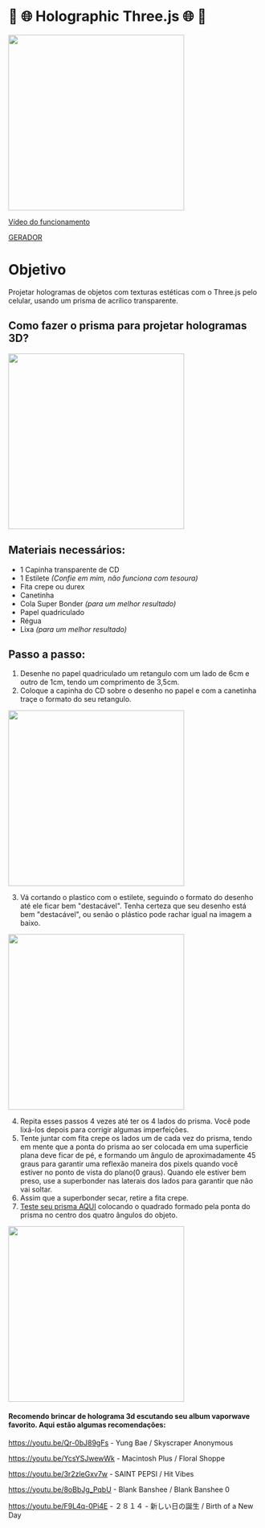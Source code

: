 # :crystal_ball: :globe_with_meridians: Holographic Three.js :globe_with_meridians: :crystal_ball:

<img src="/imgs/prisma.jpg" width="350">

[ Vídeo do funcionamento ](https://www.instagram.com/p/BPVgw70FEFW/)


[ GERADOR ](http://anabastos.github.io/holographic-threejs)

# Objetivo
Projetar hologramas de objetos com texturas estéticas com o Three.js pelo celular, usando um prisma de acrílico transparente.

## Como fazer o prisma para projetar hologramas 3D?

<img src="/imgs/materiais.jpg" width="350">

## Materiais necessários:
* 1 Capinha transparente de CD
* 1 Estilete *(Confie em mim, não funciona com tesoura)*
* Fita crepe ou durex
* Canetinha
* Cola Super Bonder *(para um melhor resultado)*
* Papel quadriculado
* Régua
* Lixa *(para um melhor resultado)*

## Passo a passo:
1. Desenhe no papel quadriculado um retangulo com um lado de 6cm e outro de 1cm, tendo um comprimento de 3,5cm.
2. Coloque a capinha do CD sobre o desenho no papel e com a canetinha traçe o formato do seu retangulo.

<img src="/imgs/cortando.jpg" width="350">

3. Vá cortando o plastico com o estilete, seguindo o formato do desenho até ele ficar bem "destacável". Tenha certeza que seu desenho está bem "destacável", ou senão o plástico pode rachar igual na imagem a baixo.

<img src="/imgs/rachado.jpg" width="350">

4. Repita esses passos 4 vezes até ter os 4 lados do prisma. Você pode lixá-los depois para corrigir algumas imperfeições.
5. Tente juntar com fita crepe os lados um de cada vez do prisma, tendo em mente que a ponta do prisma ao ser colocada em uma superficie plana deve ficar de pé, e formando um ângulo de aproximadamente 45 graus para garantir uma reflexão maneira dos pixels quando você estiver no ponto de vista do plano(0 graus). Quando ele estiver bem preso, use a superbonder nas laterais dos lados para garantir que não vai soltar.
6. Assim que a superbonder secar, retire a fita crepe.
7. [ Teste seu prisma AQUI](http://anabastos.github.io/holographic-threejs) colocando o quadrado formado pela ponta do prisma no centro dos quatro ângulos do objeto.

<img src="/imgs/prisma.jpg" width="350">

#### Recomendo brincar de holograma 3d escutando seu album vaporwave favorito. Aqui estão algumas recomendações:
<https://youtu.be/Qr-0bJ89gFs> - Yung Bae / Skyscraper Anonymous

<https://youtu.be/YcsYSJwewWk> - Macintosh Plus / Floral Shoppe

<https://youtu.be/3r2zleGxv7w> - SAINT PEPSI / Hit Vibes 

<https://youtu.be/8oBbJg_PqbU> - Blank Banshee / Blank Banshee 0

<https://youtu.be/F9L4q-0Pi4E> - ２８１４ - 新しい日の誕生 / Birth of a New Day



